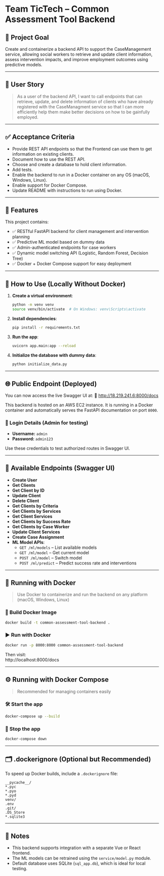 # Team TicTech – Common Assessment Tool Backend

## 🎯 Project Goal

Create and containerize a backend API to support the CaseManagement service, allowing social workers to retrieve and update client information, assess intervention impacts, and improve employment outcomes using predictive models.

---

## 🧠 User Story

> As a user of the backend API, I want to call endpoints that can retrieve, update, and delete information of clients who have already registered with the CaseManagment service so that I can more efficiently help them make better decisions on how to be gainfully employed.

---

## ✅ Acceptance Criteria

- Provide REST API endpoints so that the Frontend can use them to get information on existing clients.
- Document how to use the REST API.
- Choose and create a database to hold client information.
- Add tests.
- Enable the backend to run in a Docker container on any OS (macOS, Windows, Linux).
- Enable support for Docker Compose.
- Update README with instructions to run using Docker.

---

## 🧪 Features

This project contains:

- ✅ RESTful FastAPI backend for client management and intervention planning
- ✅ Predictive ML model based on dummy data
- ✅ Admin-authenticated endpoints for case workers
- ✅ Dynamic model switching API (Logistic, Random Forest, Decision Tree)
- ✅ Docker + Docker Compose support for easy deployment

---

## 🚀 How to Use (Locally Without Docker)

1. **Create a virtual environment**:
   ```bash
   python -m venv venv
   source venv/bin/activate  # On Windows: venv\Scripts\activate
   ```

2. **Install dependencies**:
   ```bash
   pip install -r requirements.txt
   ```

3. **Run the app**:
   ```bash
   uvicorn app.main:app --reload
   ```

4. **Initialize the database with dummy data**:
   ```bash
   python initialize_data.py
   ```

---

## 🌐 Public Endpoint (Deployed)

You can now access the live Swagger UI at:
🔗 http://18.219.241.6:8000/docs

This backend is hosted on an AWS EC2 instance. It is running in a Docker container and automatically serves the FastAPI documentation on port `8000`.

### 🧪 Login Details (Admin for testing)

- **Username:** `admin`
- **Password:** `admin123`

Use these credentials to test authorized routes in Swagger UI.

---

## 🔐 Available Endpoints (Swagger UI)

- **Create User**
- **Get Clients**
- **Get Client by ID**
- **Update Client**
- **Delete Client**
- **Get Clients by Criteria**
- **Get Clients by Services**
- **Get Client Services**
- **Get Clients by Success Rate**
- **Get Clients by Case Worker**
- **Update Client Services**
- **Create Case Assignment**
- **ML Model APIs**:
  - `GET /ml/models` – List available models
  - `GET /ml/model` – Get current model
  - `POST /ml/model` – Switch model
  - `POST /ml/predict` – Predict success rate and interventions

---

## 🐳 Running with Docker

> Use Docker to containerize and run the backend on any platform (macOS, Windows, Linux)

### 🧱 Build Docker Image
```bash
docker build -t common-assessment-tool-backend .
```

### ▶️ Run with Docker
```bash
docker run -p 8000:8000 common-assessment-tool-backend
```

Then visit:  
http://localhost:8000/docs

---

## ⚙️ Running with Docker Compose

> Recommended for managing containers easily

### 🛠 Start the app
```bash
docker-compose up --build
```

### 🛑 Stop the app
```bash
docker-compose down
```

---

## 🗂 .dockerignore (Optional but Recommended)

To speed up Docker builds, include a `.dockerignore` file:
```
__pycache__/
*.pyc
*.pyo
*.pyd
venv/
.env
.git/
.DS_Store
*.sqlite3
```

---

## 📌 Notes

- This backend supports integration with a separate Vue or React frontend.
- The ML models can be retrained using the `service/model.py` module.
- Default database uses SQLite (`sql_app.db`), which is ideal for local testing.
